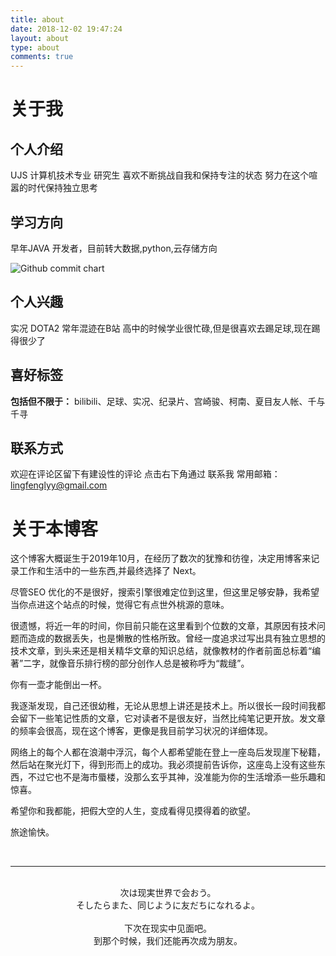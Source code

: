 ```yaml
---
title: about
date: 2018-12-02 19:47:24
layout: about
type: about
comments: true
---
```


# 关于我

##  个人介绍

UJS 计算机技术专业 研究生
喜欢不断挑战自我和保持专注的状态
努力在这个喧嚣的时代保持独立思考


##  学习方向

早年JAVA 开发者，目前转大数据,python,云存储方向


<img src="https://ghchart.rshah.org/grainrain" alt="Github commit chart" />

##  个人兴趣

实况
DOTA2
常年混迹在B站
高中的时候学业很忙碌,但是很喜欢去踢足球,现在踢得很少了



##  喜好标签

**包括但不限于：**
bilibili、足球、实况、纪录片、宫崎骏、柯南、夏目友人帐、千与千寻

##  联系方式

欢迎在评论区留下有建设性的评论
点击右下角通过  联系我
常用邮箱：lingfenglyy@gmail.com

# 关于本博客

这个博客大概诞生于2019年10月，在经历了数次的犹豫和彷徨，决定用博客来记录工作和生活中的一些东西,并最终选择了 Next。


尽管SEO 优化的不是很好，搜索引擎很难定位到这里，但这里足够安静，我希望当你点进这个站点的时候，觉得它有点世外桃源的意味。

很遗憾，将近一年的时间，你目前只能在这里看到个位数的文章，其原因有技术问题而造成的数据丢失，也是懒散的性格所致。曾经一度追求过写出具有独立思想的技术文章，到头来还是相关精华文章的知识总结，就像教材的作者前面总标着“编著”二字，就像音乐排行榜的部分创作人总是被称呼为“裁缝”。

你有一壶才能倒出一杯。

我逐渐发现，自己还很幼稚，无论从思想上讲还是技术上。所以很长一段时间我都会留下一些笔记性质的文章，它对读者不是很友好，当然比纯笔记更开放。发文章的频率会很高，现在这个博客，更像是我目前学习状况的详细体现。

网络上的每个人都在浪潮中浮沉，每个人都希望能在登上一座岛后发现崖下秘籍，然后站在聚光灯下，得到形而上的成功。我必须提前告诉你，这座岛上没有这些东西，不过它也不是海市蜃楼，没那么玄乎其神，没准能为你的生活增添一些乐趣和惊喜。

希望你和我都能，把假大空的人生，变成看得见摸得着的欲望。

旅途愉快。



<br/>

-------

<br/>

<center>
次は现実世界で会おう。<br/>
そしたらまた、同じように友だちになれるよ。
<br/><br/>
下次在现实中见面吧。<br/>
到那个时候，我们还能再次成为朋友。

</center>

<br/>